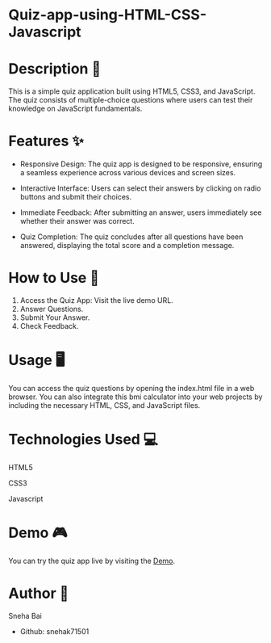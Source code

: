 
# Quiz-app-using-HTML-CSS-Javascript
# Description 📝
This is a simple quiz application built using HTML5, CSS3, and JavaScript. The quiz consists of multiple-choice questions where users can test their knowledge on JavaScript fundamentals.
# Features ✨
- Responsive Design: The quiz app is designed to be responsive, ensuring a seamless experience across various devices and screen sizes.
* Interactive Interface: Users can select their answers by clicking on radio buttons and submit their choices.
+ Immediate Feedback: After submitting an answer, users immediately see whether their answer was correct.
- Quiz Completion: The quiz concludes after all questions have been answered, displaying the total score and a completion message.
# How to Use 🚀
1. Access the Quiz App: Visit the live demo URL.
2. Answer Questions.
3. Submit Your Answer.
4. Check Feedback.
# Usage 🖥️
You can access the quiz questions by opening the index.html file in a web browser. You can also integrate this bmi calculator into your web projects by including the necessary HTML, CSS, and JavaScript files.
# Technologies Used 💻
HTML5

CSS3

Javascript
# Demo 🎮
You can try the quiz app live by visiting the [Demo](https://snehak71501.github.io/Quiz-app-using-HTML-CSS-Javascript/).
# Author 📣
Sneha Bai 
- Github: snehak71501
